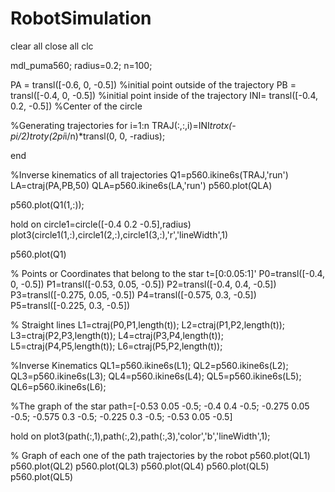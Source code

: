 # RobotSimulation
clear all
close all
clc

mdl_puma560;
radius=0.2;
n=100;

PA = transl([-0.6, 0, -0.5]) %initial point outside of the trajectory
PB = transl([-0.4, 0, -0.5]) %initial point inside of the trajectory
INI= transl([-0.4, 0.2, -0.5]) %Center of the circle

%Generating trajectories
for i=1:n
    TRAJ(:,:,i)=INI*trotx(-pi/2)*troty(2*pi*i/n)*transl(0, 0, -radius);

end

%Inverse kinematics of all trajectories
Q1=p560.ikine6s(TRAJ,'run')
LA=ctraj(PA,PB,50)
QLA=p560.ikine6s(LA,'run')
p560.plot(QLA)


p560.plot(Q1(1,:));

hold on
circle1=circle([-0.4 0.2 -0.5],radius)
plot3(circle1(1,:),circle1(2,:),circle1(3,:),'r','lineWidth',1)

p560.plot(Q1)

% Points or Coordinates that belong to the star
t=[0:0.05:1]'
P0=transl([-0.4, 0, -0.5])
P1=transl([-0.53, 0.05, -0.5])
P2=transl([-0.4, 0.4, -0.5])
P3=transl([-0.275, 0.05, -0.5])
P4=transl([-0.575, 0.3, -0.5])
P5=transl([-0.225, 0.3, -0.5])

% Straight lines
L1=ctraj(P0,P1,length(t));
L2=ctraj(P1,P2,length(t));
L3=ctraj(P2,P3,length(t));
L4=ctraj(P3,P4,length(t));
L5=ctraj(P4,P5,length(t));
L6=ctraj(P5,P2,length(t));

%Inverse Kinematics
QL1=p560.ikine6s(L1);
QL2=p560.ikine6s(L2);
QL3=p560.ikine6s(L3);
QL4=p560.ikine6s(L4);
QL5=p560.ikine6s(L5);
QL6=p560.ikine6s(L6);


%The graph of the star
path=[-0.53  0.05 -0.5;
        -0.4   0.4  -0.5; 
        -0.275 0.05 -0.5; 
        -0.575 0.3  -0.5;
        -0.225 0.3  -0.5;
        -0.53  0.05 -0.5]

hold on 
plot3(path(:,1),path(:,2),path(:,3),'color','b','lineWidth',1);

% Graph of each one of the path trajectories by the robot
p560.plot(QL1)
p560.plot(QL2)
p560.plot(QL3)
p560.plot(QL4)
p560.plot(QL5)
p560.plot(QL5)
